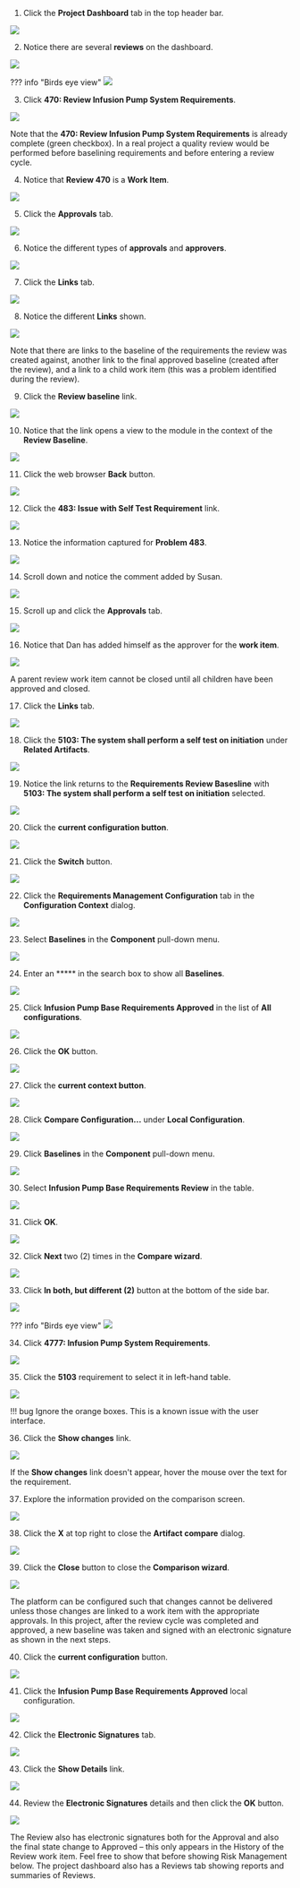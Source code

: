 1. Click the **Project Dashboard** tab in the top header bar.

![](_attachments/PD-headerbar.png)

2. Notice there are several **reviews** on the dashboard.

![](_attachments/PD-Reviews.png)

??? info "Birds eye view"
    ![](_attachments/PD-Reviews-BEV.png)

3. Click **470: Review Infusion Pump System Requirements**.

![](_attachments/PD-Reviews-470.png)

Note that the **470: Review Infusion Pump System Requirements** is already complete (green checkbox). In a real project a quality review would be performed before baselining requirements and before entering a review cycle.

4. Notice that **Review 470** is a **Work Item**.

![](_attachments/Req470-WorkItem.png)

5. Click the **Approvals** tab.

![](_attachments/Req470-WorkItemApprovalsClick.png)

6. Notice the different types of **approvals**  and **approvers**.

![](_attachments/Req470-WorkItemApprovals.png)

7. Click the **Links** tab.

![](_attachments/Req470-WorkItemLinksClick.png)

8. Notice the different **Links** shown.

![](_attachments/Req470-WorkItemLinks.png)

Note that there are links to the baseline of the requirements the review was created against, another link to the final approved baseline (created after the review), and a link to a child work item (this was a problem identified during the review).

9. Click the **Review baseline** link.

![](_attachments/Req470-ClickReviewBaseline.png)

10. Notice that the link opens a view to the module in the context of the **Review Baseline**.

![](_attachments/Req470-ReviewBaseline.png)

11. Click the web browser **Back** button.

![](_attachments/Req470-BrowserBackButton.png)

12. Click the **483: Issue with Self Test Requirement** link.

![](_attachments/Req470-ClickIssue.png)

13. Notice the information captured for **Problem 483**.

![](_attachments/Problem483-top.png)

14. Scroll down and notice the comment added by Susan.

![](_attachments/Problem483-bottom.png)

15. Scroll up and click the **Approvals** tab.

![](_attachments/Problem483-topApprovalTab.png)

16.  Notice that Dan has added himself as the approver for the **work item**.

![](_attachments/Problem483-ApprovalTab.png)

A parent review work item cannot be closed until all children have been approved and closed.

17. Click the **Links** tab.

![](_attachments/Problem483-ApprovalTabLinks.png)

18. Click the **5103: The system shall perform a self test on initiation** under **Related Artifacts**.

![](_attachments/Problem483-Links-RelatedArtifacts.png)

19. Notice the link returns to the **Requirements Review Basesline** with **5103: The system shall perform a self test on initiation** selected.

![](_attachments/Problem483-RequirementsReview.png)

20. Click the **current configuration button**.

![](_attachments/CurrentConfig-Review.png)

21. Click the **Switch** button.

![](_attachments/CurrentConfig-ReviewSwitchButton.png)

22. Click the **Requirements Management Configuration** tab in the **Configuration Context** dialog.

![](_attachments/SwitchDialog1.png)

23. Select **Baselines** in the **Component** pull-down menu.

![](_attachments/SwitchDialog2.png)

24. Enter an ***** in the search box to show all **Baselines**.

![](_attachments/SwitchDialog3.png)

25. Click **Infusion Pump Base Requirements Approved** in the list of **All configurations**.

![](_attachments/SwitchDialog4.png)

26. Click the **OK** button.

![](_attachments/SwitchDialog5.png)

27. Click the **current context button**.

![](_attachments/CurrentConfig-Review.png)

28. Click **Compare Configuration...** under **Local Configuration**.

![](_attachments/CurrentConfig-Review-CompareOption.png)

29. Click **Baselines** in the **Component** pull-down menu.

![](_attachments/CompareDialog1.png)

30. Select **Infusion Pump Base Requirements Review** in the table.

![](_attachments/CompareDialog2.png)

31. Click **OK**.

![](_attachments/CompareDialog3.png)

32. Click **Next** two (2) times in the **Compare wizard**.

![](_attachments/CompareWizard-1.png)

33. Click **In both, but different (2)** button at the bottom of the side bar.

![](_attachments/InBoth.png)

??? info "Birds eye view"
    ![](_attachments/InBoth-BEV.png)

34. Click **4777: Infusion Pump System Requirements**.

![](_attachments/InBothReport.png)

35. Click the **5103** requirement to select it in left-hand table.

![](_attachments/InBothReportTable.png)

!!! bug
    Ignore the orange boxes. This is a known issue with the user interface.

36. Click the **Show changes** link.

![](_attachments/ShowChanges.png)

If the **Show changes** link doesn't appear, hover the mouse over the text for the requirement.

37. Explore the information provided on the comparison screen.

![](_attachments/ArtifactComparison.png)

38. Click the **X** at top right to close the **Artifact compare** dialog.

![](_attachments/ArtifactComparisonClose.png)

39. Click the **Close** button to close the **Comparison wizard**.

![](_attachments/ComparisonWizardClose.png)

The platform can be configured such that changes cannot be delivered unless those changes are linked to a work item with the appropriate approvals. In this project, after the review cycle was completed and approved, a new baseline was taken and signed with an electronic signature as shown in the next steps.

40. Click the **current configuration** button.

![](_attachments/CurrentConfig-Signature.png)

41. Click the **Infusion Pump Base Requirements Approved** local configuration.

![](_attachments/CurrentConfig-SignatureSelect.png)

42. Click the **Electronic Signatures** tab.

![](_attachments/Baseline-ESig-Description.png)

43. Click the **Show Details** link.

![](_attachments/Baseline-ESig-Summary.png)

44. Review the **Electronic Signatures** details and then click the **OK** button.

![](_attachments/Baseline-ESig-Details.png)

The Review also has electronic signatures both for the Approval and also the final state change to Approved – this only appears in the History of the Review work item. Feel free to show that before showing Risk Management below. The project dashboard also has a Reviews tab showing reports and summaries of Reviews.
